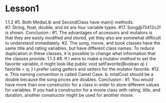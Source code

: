 # Lesson1
1.1.2
#5. Both MediaLib and SecondClass have main() methods. <br/>
#7. String, float, double, and int are four variable types. 
#17. Song@75412c2f is shown.
Conclusion :
#1. The advantages of accessors and mutators is that they are easily modified and stored, yet they also are somewhat
difficult to understand immediately.
#2. The song, movie, and book classes have the same title and rating variables, but have different class names.
To reduce duplication in these classes, it is possible to change what information that the classes provide.
1.1.3
#8. If I were to make a mutator method to set the favorite variable, it might look like
public void setFavorite(Boolean q)
{
favorite = q;
}
I prefer using getters and setters for the mutator favorite.
#12.
a. This naming convention is called Camel Case.
b. totalCost should be a double because the song prices are doubles.
Conclusion :
#1. You would have more than one constructor for a class in order to store different values for variables. If you had a constructor for a movie class with rating, title, and duration, another constructor might be used for another movie.

